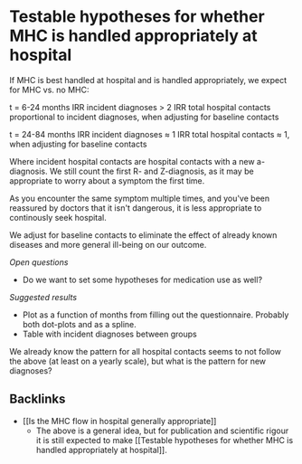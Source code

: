 # Testable hypotheses for whether MHC is handled appropriately at hospital
If MHC is best handled at hospital and is handled appropriately, we expect for MHC vs. no MHC:

t = 6-24 months
IRR incident diagnoses > 2
IRR total hospital contacts proportional to incident diagnoses, when adjusting for baseline contacts

t = 24-84 months
IRR incident diagnoses ≈ 1
IRR total hospital contacts ≈ 1, when adjusting for baseline contacts

Where incident hospital contacts are hospital contacts with a new a-diagnosis. We still count the first R- and Z-diagnosis, as it may be appropriate to worry about a symptom the first time.

As you encounter the same symptom multiple times, and you've been reassured by doctors that it isn't dangerous, it is less appropriate to continously seek hospital.

We adjust for baseline contacts to eliminate the effect of already known diseases and more general ill-being on our outcome.

*Open questions*
* Do we want to set some hypotheses for medication use as well?

*Suggested results*
* Plot as a function of months from filling out the questionnaire. Probably both dot-plots and as a spline.
* Table with incident diagnoses between groups

We already know the pattern for all hospital contacts seems to not follow the above (at least on a yearly scale), but what is the pattern for new diagnoses?

## Backlinks
* [[Is the MHC flow in hospital generally appropriate]]
	* The above is a general idea, but for publication and scientific rigour it is still expected to make [[Testable hypotheses for whether MHC is handled appropriately at hospital]].

<!-- #service -->

<!-- {BearID:E07726BF-26AB-4AA7-8B41-0C98A3C9FA81-15756-0000130BF7A0562F} -->
